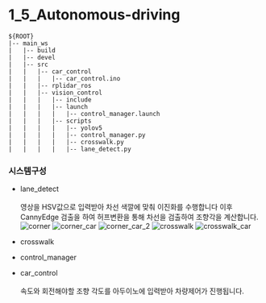 # 1_5_Autonomous-driving
```  
${ROOT}  
|-- main_ws
|   |-- build
|   |-- devel
|   |-- src
|   |   |-- car_control
|   |   |   |-- car_control.ino
|   |   |-- rplidar_ros
|   |   |-- vision_control
|   |   |   |-- include
|   |   |   |-- launch
|   |   |   |   |-- control_manager.launch
|   |   |   |-- scripts
|   |   |   |   |-- yolov5
|   |   |   |   |-- control_manager.py
|   |   |   |   |-- crosswalk.py
|   |   |   |   |-- lane_detect.py
```  

### **시스템구성**
* lane_detect<br/><br/>
  영상을 HSV값으로 입력받아 차선 색깔에 맞춰 이진화를 수행합니다 이후 CannyEdge 검출을 하여 허프변환을 통해 차선을 검출하여 조향각을 계산합니다.
![corner](https://github.com/user-attachments/assets/b60fbfa3-19ae-44d1-b356-1e43c62b72bb)
![corner_car](https://github.com/user-attachments/assets/e47474e8-4d9f-457a-be03-36fc9e5626a0)
![corner_car_2](https://github.com/user-attachments/assets/db806a82-9a8e-496d-b097-b1e1c86c8aa5)
![crosswalk](https://github.com/user-attachments/assets/53ac2b06-0974-44d7-a949-90a870c90cf4)
![crosswalk_car](https://github.com/user-attachments/assets/934a6ca3-5cdd-45b0-a8b3-636f9b35682c)
* crosswalk
    
* control_manager

* car_control<br/><br/>속도와 회전해야할 조향 각도를 아두이노에 입력받아 차량제어가 진행됩니다.
